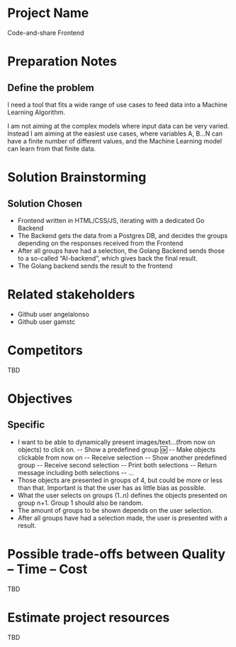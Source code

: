 # Project Name
Code-and-share Frontend

# Preparation Notes
## Define the problem
I need a tool that fits a wide range of use cases to feed data into a Machine Learning Algorithm.  
  
I am not aiming at the complex models where input data can be very varied. Instead I am aiming at the easiest use cases, where variables A, B...N can have a finite number of different values, and the Machine Learning model can learn from that finite data. 
# Solution Brainstorming
## Solution Chosen
- Frontend written in HTML/CSS/JS, iterating with a dedicated Go Backend
- The Backend gets the data from a Postgres DB, and decides the groups depending on the responses received from the Frontend
- After all groups have had a selection, the Golang Backend sends those to a so-called “AI-backend”, which gives back the final result.
- The Golang backend sends the result to the frontend

# Related stakeholders
- Github user angelalonso
- Github user gamstc
# Competitors
TBD
# Objectives
## Specific
- I want to be able to dynamically present images/text…(from now on objects) to click on.
-- Show a predefined group :ok:
-- Make objects clickable from now on
-- Receive selection
-- Show another predefined group
-- Receive second selection
-- Print both selections
-- Return message including both selections
-- ...
- Those objects are presented in groups of 4, but could be more or less than that. Important is that the user has as little bias as possible.
- What the user selects on groups (1..n) defines the objects presented on group n+1. Group 1 should also be random.
- The amount of groups to be shown depends on the user selection.
- After all groups have had a selection made, the user is presented with a result.

# Possible trade-offs between Quality – Time – Cost
TBD

# Estimate project resources
TBD






